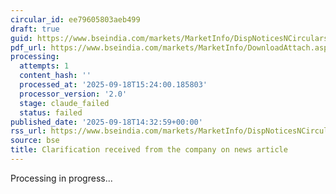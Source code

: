 ```yaml
---
circular_id: ee79605803aeb499
draft: true
guid: https://www.bseindia.com/markets/MarketInfo/DispNoticesNCirculars.aspx?Noticeid={543AD685-4B5B-44F7-9B22-3144043D20E2}&noticeno=20250918-59&dt=09/18/2025&icount=59&totcount=61&flag=0
pdf_url: https://www.bseindia.com/markets/MarketInfo/DownloadAttach.aspx?id=20250918-59&attachedId=7b2dbcd3-9864-48a8-9db2-3b064edb7d41
processing:
  attempts: 1
  content_hash: ''
  processed_at: '2025-09-18T15:24:00.185803'
  processor_version: '2.0'
  stage: claude_failed
  status: failed
published_date: '2025-09-18T14:32:59+00:00'
rss_url: https://www.bseindia.com/markets/MarketInfo/DispNoticesNCirculars.aspx?Noticeid={543AD685-4B5B-44F7-9B22-3144043D20E2}&noticeno=20250918-59&dt=09/18/2025&icount=59&totcount=61&flag=0
source: bse
title: Clarification received from the company on news article
---
```


Processing in progress...